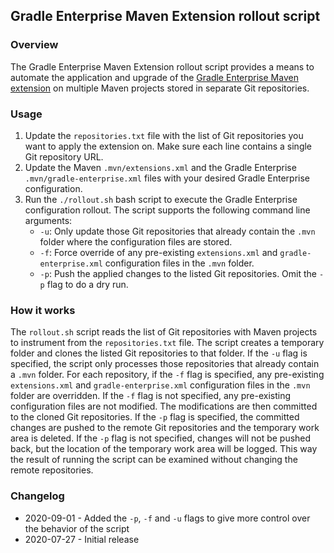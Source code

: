 ## Gradle Enterprise Maven Extension rollout script

### Overview

The Gradle Enterprise Maven Extension rollout script provides a means to automate the application and upgrade of the [Gradle Enterprise Maven extension](https://docs.gradle.com/enterprise/maven-extension) on multiple Maven projects stored in separate Git repositories.

### Usage

1. Update the `repositories.txt` file with the list of Git repositories you want to apply the extension on.
   Make sure each line contains a single Git repository URL.
1. Update the Maven `.mvn/extensions.xml` and the Gradle Enterprise `.mvn/gradle-enterprise.xml` files with your desired Gradle Enterprise configuration.
1. Run the `./rollout.sh` bash script to execute the Gradle Enterprise configuration rollout. The script supports the following command line arguments:
   * `-u`: Only update those Git repositories that already contain the `.mvn` folder where the configuration files are stored.
   * `-f`: Force override of any pre-existing `extensions.xml` and `gradle-enterprise.xml` configuration files in the `.mvn` folder.
   * `-p`: Push the applied changes to the listed Git repositories. Omit the `-p` flag to do a dry run.

### How it works

The `rollout.sh` script reads the list of Git repositories with Maven projects to instrument from the `repositories.txt` file.
The script creates a temporary folder and clones the listed Git repositories to that folder.
If the `-u` flag is specified, the script only processes those repositories that already contain a `.mvn` folder.
For each repository, if the `-f` flag is specified, any pre-existing `extensions.xml` and `gradle-enterprise.xml` configuration files in the `.mvn` folder are overridden.
If the `-f` flag is not specified, any pre-existing configuration files are not modified. The modifications are then committed to the cloned Git repositories.
If the `-p` flag is specified, the committed changes are pushed to the remote Git repositories and the temporary work area is deleted.
If the `-p` flag is not specified,  changes will not be pushed back, but the location of the temporary work area will be logged.
This way the result of running the script can be examined without changing the remote repositories.

### Changelog

- 2020-09-01 - Added the `-p`, `-f` and `-u` flags to give more control over the behavior of the script
- 2020-07-27 - Initial release
